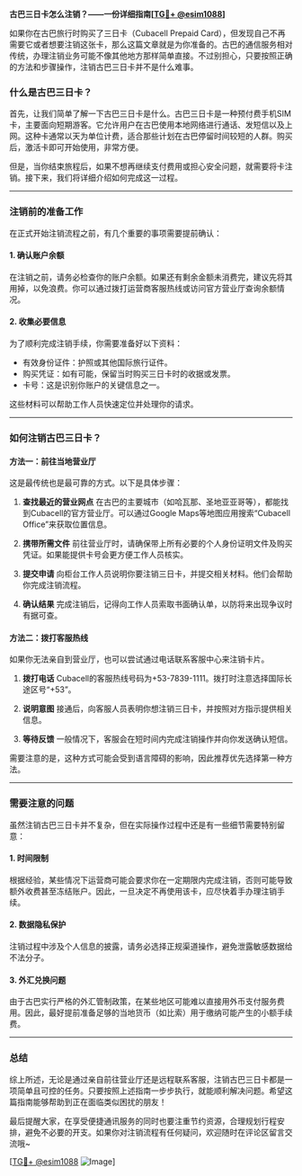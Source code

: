**古巴三日卡怎么注销？——一份详细指南[[TG💪+ @esim1088](https://t.me/s/esim1088)]**

如果你在古巴旅行时购买了三日卡（Cubacell Prepaid Card），但发现自己不再需要它或者想要注销这张卡，那么这篇文章就是为你准备的。古巴的通信服务相对传统，办理注销业务可能不像其他地方那样简单直接。不过别担心，只要按照正确的方法和步骤操作，注销古巴三日卡并不是什么难事。

### 什么是古巴三日卡？

首先，让我们简单了解一下古巴三日卡是什么。古巴三日卡是一种预付费手机SIM卡，主要面向短期游客。它允许用户在古巴使用本地网络进行通话、发短信以及上网。这种卡通常以天为单位计费，适合那些计划在古巴停留时间较短的人群。购买后，激活卡即可开始使用，非常方便。

但是，当你结束旅程后，如果不想再继续支付费用或担心安全问题，就需要将卡注销。接下来，我们将详细介绍如何完成这一过程。

---

### 注销前的准备工作

在正式开始注销流程之前，有几个重要的事项需要提前确认：

#### 1. 确认账户余额
在注销之前，请务必检查你的账户余额。如果还有剩余金额未消费完，建议先将其用掉，以免浪费。你可以通过拨打运营商客服热线或访问官方营业厅查询余额情况。

#### 2. 收集必要信息
为了顺利完成注销手续，你需要准备好以下资料：
- 有效身份证件：护照或其他国际旅行证件。
- 购买凭证：如有可能，保留当时购买三日卡时的收据或发票。
- 卡号：这是识别你账户的关键信息之一。

这些材料可以帮助工作人员快速定位并处理你的请求。

---

### 如何注销古巴三日卡？

#### 方法一：前往当地营业厅
这是最传统也是最可靠的方式。以下是具体步骤：

1. **查找最近的营业网点**
   在古巴的主要城市（如哈瓦那、圣地亚亚哥等），都能找到Cubacell的官方营业厅。可以通过Google Maps等地图应用搜索“Cubacell Office”来获取位置信息。

2. **携带所需文件**
   前往营业厅时，请确保带上所有必要的个人身份证明文件及购买凭证。如果能提供卡号会更方便工作人员核实。

3. **提交申请**
   向柜台工作人员说明你要注销三日卡，并提交相关材料。他们会帮助你完成注销流程。

4. **确认结果**
   完成注销后，记得向工作人员索取书面确认单，以防将来出现争议时有据可查。

#### 方法二：拨打客服热线
如果你无法亲自到营业厅，也可以尝试通过电话联系客服中心来注销卡片。

1. **拨打电话**
   Cubacell的客服热线号码为+53-7839-1111。拨打时注意选择国际长途区号“+53”。

2. **说明意图**
   接通后，向客服人员表明你想注销三日卡，并按照对方指示提供相关信息。

3. **等待反馈**
   一般情况下，客服会在短时间内完成注销操作并向你发送确认短信。

需要注意的是，这种方式可能会受到语言障碍的影响，因此推荐优先选择第一种方法。

---

### 需要注意的问题

虽然注销古巴三日卡并不复杂，但在实际操作过程中还是有一些细节需要特别留意：

#### 1. 时间限制
根据经验，某些情况下运营商可能会要求你在一定期限内完成注销，否则可能导致额外收费甚至冻结账户。因此，一旦决定不再使用该卡，应尽快着手办理注销手续。

#### 2. 数据隐私保护
注销过程中涉及个人信息的披露，请务必选择正规渠道操作，避免泄露敏感数据给不法分子。

#### 3. 外汇兑换问题
由于古巴实行严格的外汇管制政策，在某些地区可能难以直接用外币支付服务费用。因此，最好提前准备足够的当地货币（如比索）用于缴纳可能产生的小额手续费。

---

### 总结

综上所述，无论是通过亲自前往营业厅还是远程联系客服，注销古巴三日卡都是一项简单且可控的任务。只要按照上述指南一步步执行，就能顺利解决问题。希望这篇指南能够帮助到正在面临类似困扰的朋友！

最后提醒大家，在享受便捷通讯服务的同时也要注重节约资源，合理规划行程安排，避免不必要的开支。如果你对注销流程有任何疑问，欢迎随时在评论区留言交流哦~

[[TG💪+ @esim1088](https://t.me/s/esim1088) ![Image](https://i.postimg.cc/4NQfJmqS/Snipaste-2025-05-13-00-14-12.png)]